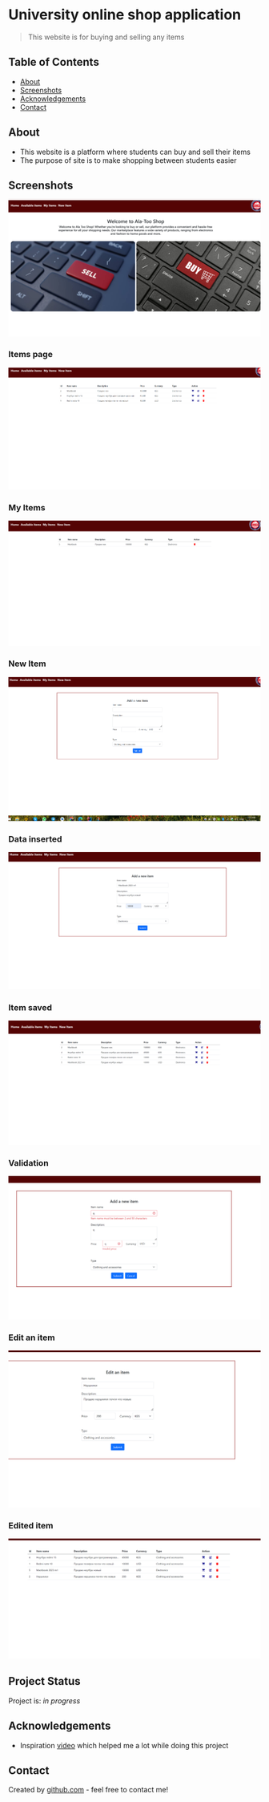 # University online shop application
> This website is for buying and selling any items

## Table of Contents
* [About](#About)
* [Screenshots](#screenshots)
* [Acknowledgements](#acknowledgements)
* [Contact](#contact)
<!-- * [License](#license) -->


## About
- This website is a platform where students can buy and sell their items
- The purpose of site is to make shopping between students easier

## Screenshots
![Main page](screenshots/home.png)
### Items page
![Filter page](screenshots/items.png)
### My Items
![Apply](screenshots/shopping%20cart.png)
### New Item
![Applied](screenshots/newItem.png)
### Data inserted
![Save your image](screenshots/newItemInserted.png)
### Item saved
![Save your image](screenshots/itemsUpdated.png)
### Validation
![Save your image](screenshots/validation.png)
### Edit an item
![Save your image](screenshots/edit.png)
### Edited item
![Save your image](screenshots/edited.png)

## Project Status
Project is: _in progress_




## Acknowledgements

- Inspiration [video](https://youtu.be/xnur2ujza6k) which helped me a lot while doing this project  

## Contact
Created by [github.com](https://github.com/Arpidinov) - feel free to contact me!